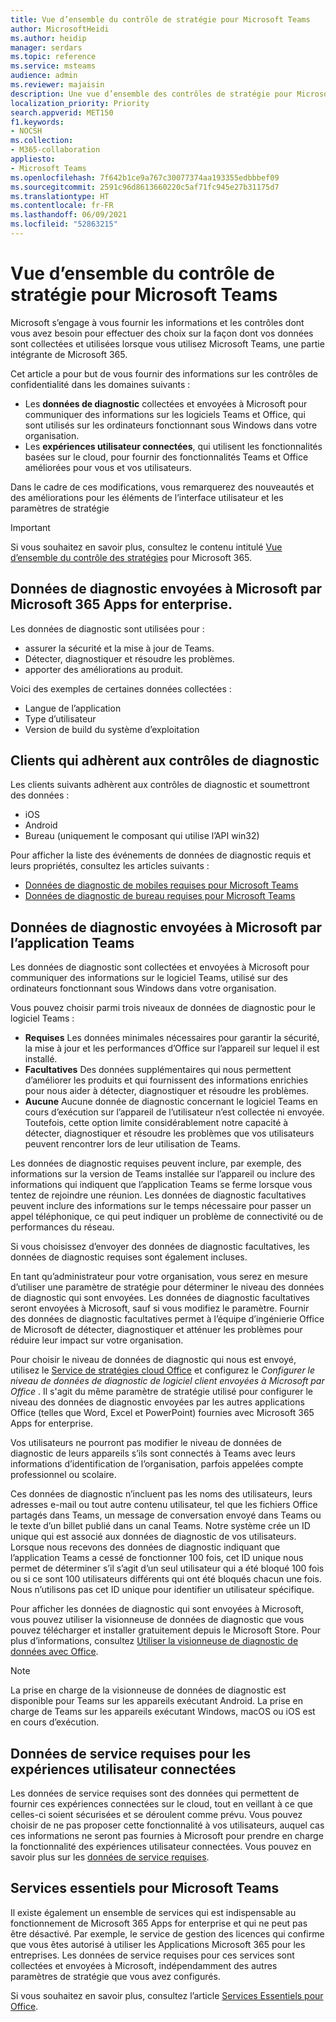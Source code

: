 ```yaml
---
title: Vue d’ensemble du contrôle de stratégie pour Microsoft Teams
author: MicrosoftHeidi
ms.author: heidip
manager: serdars
ms.topic: reference
ms.service: msteams
audience: admin
ms.reviewer: majaisin
description: Une vue d’ensemble des contrôles de stratégie pour Microsoft Teams.
localization_priority: Priority
search.appverid: MET150
f1.keywords:
- NOCSH
ms.collection:
- M365-collaboration
appliesto:
- Microsoft Teams
ms.openlocfilehash: 7f642b1ce9a767c30077374aa193355edbbbef09
ms.sourcegitcommit: 2591c96d8613660220c5af71fc945e27b31175d7
ms.translationtype: HT
ms.contentlocale: fr-FR
ms.lasthandoff: 06/09/2021
ms.locfileid: "52863215"
---
```

# <a name="policy-control-overview-for-microsoft-teams"></a>Vue d’ensemble du contrôle de stratégie pour Microsoft Teams

Microsoft s’engage à vous fournir les informations et les contrôles dont vous avez besoin pour effectuer des choix sur la façon dont vos données sont collectées et utilisées lorsque vous utilisez Microsoft Teams, une partie intégrante de Microsoft 365.

Cet article a pour but de vous fournir des informations sur les contrôles de confidentialité dans les domaines suivants :

- Les **données de diagnostic** collectées et envoyées à Microsoft pour communiquer des informations sur les logiciels Teams et Office, qui sont utilisés sur les ordinateurs fonctionnant sous Windows dans votre organisation.
- Les **expériences utilisateur connectées**, qui utilisent les fonctionnalités basées sur le cloud, pour fournir des fonctionnalités Teams et Office améliorées pour vous et vos utilisateurs.

Dans le cadre de ces modifications, vous remarquerez des nouveautés et des améliorations pour les éléments de l’interface utilisateur et les paramètres de stratégie

> [!IMPORTANT]
> Si vous souhaitez en savoir plus, consultez le contenu intitulé [Vue d’ensemble du contrôle des stratégies](/deployoffice/privacy/overview-privacy-controls) pour Microsoft 365.

## <a name="diagnostic-data-sent-from-microsoft-365-apps-for-enterprise-to-microsoft"></a>Données de diagnostic envoyées à Microsoft par Microsoft 365 Apps for enterprise.

Les données de diagnostic sont utilisées pour :

- assurer la sécurité et la mise à jour de Teams.
- Détecter, diagnostiquer et résoudre les problèmes.
- apporter des améliorations au produit.

Voici des exemples de certaines données collectées :

- Langue de l’application
- Type d’utilisateur
- Version de build du système d’exploitation

## <a name="clients-that-adhere-to-diagnostic-controls"></a>Clients qui adhèrent aux contrôles de diagnostic

Les clients suivants adhèrent aux contrôles de diagnostic et soumettront des données :

- iOS
- Android
- Bureau (uniquement le composant qui utilise l’API win32)

Pour afficher la liste des événements de données de diagnostic requis et leurs propriétés, consultez les articles suivants :

- [Données de diagnostic de mobiles requises pour Microsoft Teams](policy-control-diagnostic-data-mobile.md)
- [Données de diagnostic de bureau requises pour Microsoft Teams](policy-control-diagnostic-data-desktop.md)

## <a name="diagnostic-data-sent-from-the-teams-app-to-microsoft"></a>Données de diagnostic envoyées à Microsoft par l’application Teams

Les données de diagnostic sont collectées et envoyées à Microsoft pour communiquer des informations sur le logiciel Teams, utilisé sur des ordinateurs fonctionnant sous Windows dans votre organisation.

Vous pouvez choisir parmi trois niveaux de données de diagnostic pour le logiciel Teams :

- **Requises** Les données minimales nécessaires pour garantir la sécurité, la mise à jour et les performances d’Office sur l’appareil sur lequel il est installé.
- **Facultatives** Des données supplémentaires qui nous permettent d’améliorer les produits et qui fournissent des informations enrichies pour nous aider à détecter, diagnostiquer et résoudre les problèmes.
- **Aucune** Aucune donnée de diagnostic concernant le logiciel Teams en cours d’exécution sur l’appareil de l’utilisateur n’est collectée ni envoyée. Toutefois, cette option limite considérablement notre capacité à détecter, diagnostiquer et résoudre les problèmes que vos utilisateurs peuvent rencontrer lors de leur utilisation de Teams.

Les données de diagnostic requises peuvent inclure, par exemple, des informations sur la version de Teams installée sur l’appareil ou inclure des informations qui indiquent que l’application Teams se ferme lorsque vous tentez de rejoindre une réunion. Les données de diagnostic facultatives peuvent inclure des informations sur le temps nécessaire pour passer un appel téléphonique, ce qui peut indiquer un problème de connectivité ou de performances du réseau.

Si vous choisissez d’envoyer des données de diagnostic facultatives, les données de diagnostic requises sont également incluses.

En tant qu’administrateur pour votre organisation, vous serez en mesure d’utiliser une paramètre de stratégie pour déterminer le niveau des données de diagnostic qui sont envoyées. Les données de diagnostic facultatives seront envoyées à Microsoft, sauf si vous modifiez le paramètre. Fournir des données de diagnostic facultatives permet à l’équipe d’ingénierie Office de Microsoft de détecter, diagnostiquer et atténuer les problèmes pour réduire leur impact sur votre organisation. 

Pour choisir le niveau de données de diagnostic qui nous est envoyé, utilisez le [Service de stratégies cloud Office](/deployoffice/overview-office-cloud-policy-service) et configurez le *Configurer le niveau de données de diagnostic de logiciel client envoyées à Microsoft par Office* . Il s'agit du même paramètre de stratégie utilisé pour configurer le niveau des données de diagnostic envoyées par les autres applications Office (telles que Word, Excel et PowerPoint) fournies avec Microsoft 365 Apps for enterprise.

Vos utilisateurs ne pourront pas modifier le niveau de données de diagnostic de leurs appareils s’ils sont connectés à Teams avec leurs informations d’identification de l’organisation, parfois appelées compte professionnel ou scolaire.

Ces données de diagnostic n’incluent pas les noms des utilisateurs, leurs adresses e-mail ou tout autre contenu utilisateur, tel que les fichiers Office partagés dans Teams, un message de conversation envoyé dans Teams ou le texte d’un billet publié dans un canal Teams. Notre système crée un ID unique qui est associé aux données de diagnostic de vos utilisateurs. Lorsque nous recevons des données de diagnostic indiquant que l’application Teams a cessé de fonctionner 100 fois, cet ID unique nous permet de déterminer s’il s’agit d’un seul utilisateur qui a été bloqué 100 fois ou si ce sont 100 utilisateurs différents qui ont été bloqués chacun une fois. Nous n’utilisons pas cet ID unique pour identifier un utilisateur spécifique.

Pour afficher les données de diagnostic qui sont envoyées à Microsoft, vous pouvez utiliser la visionneuse de données de diagnostic que vous pouvez télécharger et installer gratuitement depuis le Microsoft Store. Pour plus d’informations, consultez [Utiliser la visionneuse de diagnostic de données avec Office](https://support.microsoft.com/topic/cf761ce9-d805-4c60-a339-4e07f3182855).

> [!NOTE]
> La prise en charge de la visionneuse de données de diagnostic est disponible pour Teams sur les appareils exécutant Android. La prise en charge de Teams sur les appareils exécutant Windows, macOS ou iOS est en cours d’exécution.

## <a name="required-service-data-for-connected-experiences"></a>Données de service requises pour les expériences utilisateur connectées

Les données de service requises sont des données qui permettent de fournir ces expériences connectées sur le cloud, tout en veillant à ce que celles-ci soient sécurisées et se déroulent comme prévu. Vous pouvez choisir de ne pas proposer cette fonctionnalité à vos utilisateurs, auquel cas ces informations ne seront pas fournies à Microsoft pour prendre en charge la fonctionnalité des expériences utilisateur connectées. Vous pouvez en savoir plus sur les [données de service requises](/deployoffice/privacy/required-service-data).

## <a name="essential-services-for-microsoft-teams"></a>Services essentiels pour Microsoft Teams

Il existe également un ensemble de services qui est indispensable au fonctionnement de Microsoft 365 Apps for enterprise et qui ne peut pas être désactivé. Par exemple, le service de gestion des licences qui confirme que vous êtes autorisé à utiliser les Applications Microsoft 365 pour les entreprises. Les données de service requises pour ces services sont collectées et envoyées à Microsoft, indépendamment des autres paramètres de stratégie que vous avez configurés.

Si vous souhaitez en savoir plus, consultez l’article [Services Essentiels pour Office](/deployoffice/privacy/essential-services).